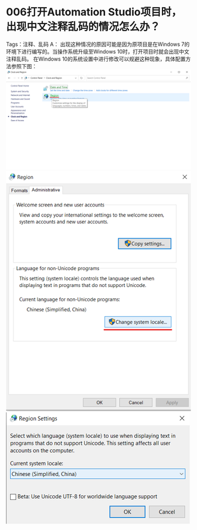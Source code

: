 # 006打开Automation Studio项目时，出现中文注释乱码的情况怎么办？
Tags：注释、乱码
A：
出现这种情况的原因可能是因为原项目是在Windows 7的环境下进行编写的。当操作系统升级至Windows 10时，打开项目时就会出现中文注释乱码。
在Windows 10的系统设置中进行修改可以规避这种现象，具体配置方法参照下图：
![Img](./FILES/006打开Automation%20Studio项目时，出现中文注释乱码的情况怎么办？.md/img-20220530002546.png)
![Img](./FILES/006打开Automation%20Studio项目时，出现中文注释乱码的情况怎么办？.md/img-20220530002550.png)
![Img](./FILES/006打开Automation%20Studio项目时，出现中文注释乱码的情况怎么办？.md/img-20220530002554.png)
